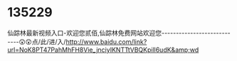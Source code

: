 # 135229
仙踪林最新视频入口-欢迎您贰佰,仙踪林免费网站欢迎您----------------------------😲😲点/此/进/入/http://www.baidu.com/link?url=NoK8PT47PahMhFH8Vie_jnciyIKNTTtVBQKpill6udK&amp;wd
